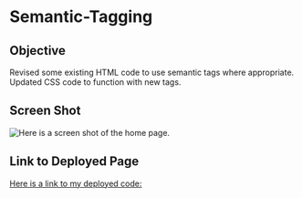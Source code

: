 # Semantic-Tagging

## Objective

Revised some existing HTML code to use semantic tags where appropriate. Updated CSS code to function with new tags.

## Screen Shot

![Here is a screen shot of the home page.](./assests/images/horiseon.png)

## Link to Deployed Page

[Here is a link to my deployed code: ](#)